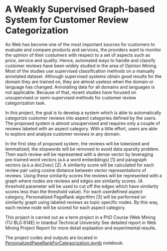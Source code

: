 # A Weakly Supervised Graph-based System for Customer Review Categorization

As Web has become one of the most important sources for customers to evaluate and compare products and
services, the providers want to monitor the opinion of their costumers with respect to a set of aspects such as price,
service and quality. Hence, automated ways to handle and classify customer reviews have been widely studied in the
area of Opinion Mining. Most of the studies use supervised classification methods on a manually annotated dataset.
Although supervised systems obtain good results for the domain they are trained on, they are almost useless when
the domain or language has changed. Annotating data for all domains and languages is not applicable. Because of
that, recent studies have focused on unsupervised or semi-supervised methods for customer review categorization
task.

In this project, the goal is to develop a system which is able to automatically categorize customer reviews into
aspect categories defined by the users. The proposed system is almost unsupervised and requires only a couple of
reviews labeled with an aspect category. With a little effort, users are able to explore and analyze customer reviews
in any domain.

In the first step of proposed system, the reviews will be tokenized and lemmatized, the stopwords will be removed to
avoid data sparsity problem. Then each review will be represented with a dense vector by leveraging pre-trained word
vectors (a.k.a word embeddings) [1] and paragraph vectors (a.k.a doc2vec) [2]. A similarity score will be calculated
for each review pair using cosine distance between vector representations of reviews. Using these similarity scores
the reviews will be represented with a graph where nodes are reviews and edges are similarity scores. (A threshold
parameter will be used to cut off the edges which have similarity scores less than the threshold value). For each userdefined
aspect category, Personalized PageRank algorithm [3] will be performed on similarity graph using labeled
reviews as topic specific nodes. By this way, each review node will be scored for each aspect category.

This project is carried out as a term project in a PhD Course (Web Mining ITU BLG 614E) in Istanbul Technical University See detailed report in Web Mining Project Report for more detail explaation and experimental results.

The project codes and outputs are located in [PersonalizedPageRankForCategorization.ipynb](https://github.com/erayyildiz/PersonalizedPageRankForCategorization/blob/master/PersonalizedPageRankForCategorization.ipynb) notebook.
